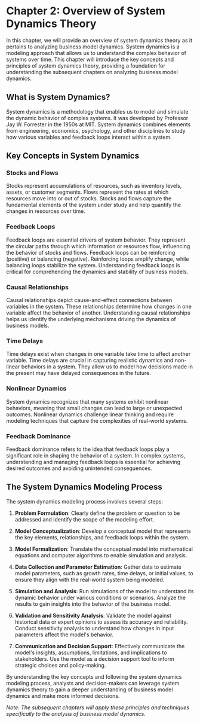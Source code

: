 Chapter 2: Overview of System Dynamics Theory
=============================================

In this chapter, we will provide an overview of system dynamics theory as it pertains to analyzing business model dynamics. System dynamics is a modeling approach that allows us to understand the complex behavior of systems over time. This chapter will introduce the key concepts and principles of system dynamics theory, providing a foundation for understanding the subsequent chapters on analyzing business model dynamics.

What is System Dynamics?
------------------------

System dynamics is a methodology that enables us to model and simulate the dynamic behavior of complex systems. It was developed by Professor Jay W. Forrester in the 1950s at MIT. System dynamics combines elements from engineering, economics, psychology, and other disciplines to study how various variables and feedback loops interact within a system.

Key Concepts in System Dynamics
-------------------------------

### Stocks and Flows

Stocks represent accumulations of resources, such as inventory levels, assets, or customer segments. Flows represent the rates at which resources move into or out of stocks. Stocks and flows capture the fundamental elements of the system under study and help quantify the changes in resources over time.

### Feedback Loops

Feedback loops are essential drivers of system behavior. They represent the circular paths through which information or resources flow, influencing the behavior of stocks and flows. Feedback loops can be reinforcing (positive) or balancing (negative). Reinforcing loops amplify change, while balancing loops stabilize the system. Understanding feedback loops is critical for comprehending the dynamics and stability of business models.

### Causal Relationships

Causal relationships depict cause-and-effect connections between variables in the system. These relationships determine how changes in one variable affect the behavior of another. Understanding causal relationships helps us identify the underlying mechanisms driving the dynamics of business models.

### Time Delays

Time delays exist when changes in one variable take time to affect another variable. Time delays are crucial in capturing realistic dynamics and non-linear behaviors in a system. They allow us to model how decisions made in the present may have delayed consequences in the future.

### Nonlinear Dynamics

System dynamics recognizes that many systems exhibit nonlinear behaviors, meaning that small changes can lead to large or unexpected outcomes. Nonlinear dynamics challenge linear thinking and require modeling techniques that capture the complexities of real-world systems.

### Feedback Dominance

Feedback dominance refers to the idea that feedback loops play a significant role in shaping the behavior of a system. In complex systems, understanding and managing feedback loops is essential for achieving desired outcomes and avoiding unintended consequences.

The System Dynamics Modeling Process
------------------------------------

The system dynamics modeling process involves several steps:

1. **Problem Formulation**: Clearly define the problem or question to be addressed and identify the scope of the modeling effort.

2. **Model Conceptualization**: Develop a conceptual model that represents the key elements, relationships, and feedback loops within the system.

3. **Model Formalization**: Translate the conceptual model into mathematical equations and computer algorithms to enable simulation and analysis.

4. **Data Collection and Parameter Estimation**: Gather data to estimate model parameters, such as growth rates, time delays, or initial values, to ensure they align with the real-world system being modeled.

5. **Simulation and Analysis**: Run simulations of the model to understand its dynamic behavior under various conditions or scenarios. Analyze the results to gain insights into the behavior of the business model.

6. **Validation and Sensitivity Analysis**: Validate the model against historical data or expert opinions to assess its accuracy and reliability. Conduct sensitivity analysis to understand how changes in input parameters affect the model's behavior.

7. **Communication and Decision Support**: Effectively communicate the model's insights, assumptions, limitations, and implications to stakeholders. Use the model as a decision support tool to inform strategic choices and policy-making.

By understanding the key concepts and following the system dynamics modeling process, analysts and decision-makers can leverage system dynamics theory to gain a deeper understanding of business model dynamics and make more informed decisions.

*Note: The subsequent chapters will apply these principles and techniques specifically to the analysis of business model dynamics.*
